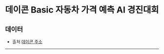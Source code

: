 # 데이콘 Basic 자동차 가격 예측 AI 경진대회

## 데이터 

- 출처
[데이콘 주소](https://dacon.io/competitions/official/236114/overview/description)


***
